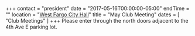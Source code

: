 +++
contact = "president"
date = "2017-05-16T00:00:00-05:00"
endTime = ""
location = "[West Fargo City Hall](/places/west-fargo-city-hall/)"
title = "May Club Meeting"
dates = [ "Club Meetings" ]
+++
Please enter through the north
doors adjacent to the 4th Ave E parking lot.

